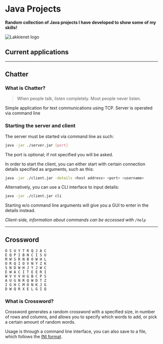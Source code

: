 # Java Projects
**Random collection of Java projects I have developed to show some of my skills!**

![Lakkienet logo](https://uploads.lakkie.net/lakkienet-logo-dark-solid.png)

## Current applications

--------------------------------

## Chatter

### What is Chatter?



> When people talk, listen completely. Most people never listen.



Simple application for text communications using TCP. Server is operated via command line



### Starting the server and client



The server must be started via command line as such:
```sh
java -jar ./server.jar [port]
```
The port is optional; if not specified you will be asked.

In order to start the client, you can either start with certain connection details specified as arguments, such as this:
```sh
java -jar ./client.jar -details <host address> <port> <username>
```

Alternatively, you can use a CLI interface to input details:
```sh
java -jar ./client.jar cli
```

Starting w/o command line arguments will give you a GUI to enter in the details instead.

*Client-side, information about commands can be accessed with `/help`*


--------------------------------

## Crossword

```
O S U Y T R Q J A C
E Q P I B N C I S U
M W S R N B O W H L
O R Q I O V N Y Z K
S N D W H J Y J W C
E W A C I T E E R I
W V V V H G B C P S
A U G N R Q W D T Z
I G H C M O N K J G
D W Q R X E L G I Q
```

### What is Crossword?

Crossword generates a random crossword with a specified size, in number of rows and columns, and allows you to specify which words to add, or pick a certain amount of random words.

Usage is through a command line interface, you can also save to a file, which follows the [INI format]([https://link](https://en.wikipedia.org/wiki/INI_file)).